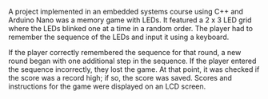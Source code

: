 A project implemented in an embedded systems course using C++ and Arduino Nano was a memory game with LEDs. It featured a 2 x 3 LED grid where the LEDs blinked one at a time in a random order. The player had to remember the sequence of the LEDs and input it using a keyboard.

If the player correctly remembered the sequence for that round, a new round began with one additional step in the sequence. If the player entered the sequence incorrectly, they lost the game. At that point, it was checked if the score was a record high; if so, the score was saved. Scores and instructions for the game were displayed on an LCD screen.
